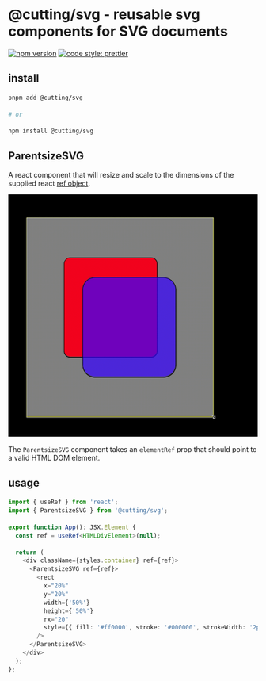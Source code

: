 # @cutting/svg - reusable svg components for SVG documents
[![npm version](https://img.shields.io/npm/v/@cutting/svg.svg)](https://www.npmjs.com/package/@cutting/svg)
[![code style: prettier](https://img.shields.io/badge/code_style-prettier-ff69b4.svg)](https://github.com/prettier/prettier)

## install 

```sh
pnpm add @cutting/svg

# or

npm install @cutting/svg
```

## ParentsizeSVG

A react component that will resize and scale to the dimensions of the supplied react [ref object](https://reactjs.org/docs/refs-and-the-dom.html).

![svg document resizing to scale when using the ParentsizeSVG component](./img/sizer.gif)

The `ParentsizeSVG` component takes an `elementRef` prop that should point to a valid HTML DOM element.

## usage

```ts
import { useRef } from 'react';
import { ParentsizeSVG } from '@cutting/svg';

export function App(): JSX.Element {
  const ref = useRef<HTMLDivElement>(null);

  return (
    <div className={styles.container} ref={ref}>
      <ParentsizeSVG ref={ref}>
        <rect
          x="20%"
          y="20%"
          width={'50%'}
          height={'50%'}
          rx="20"
          style={{ fill: '#ff0000', stroke: '#000000', strokeWidth: '2px' }}
        />
      </ParentsizeSVG>
    </div>
  );
};
```
